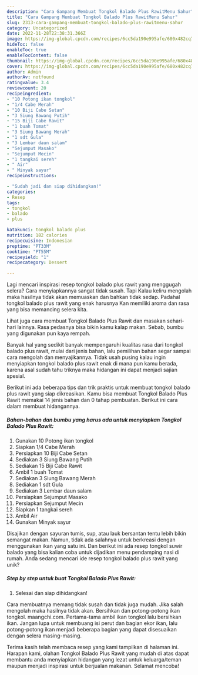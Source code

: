 ```yaml
---
description: "Cara Gampang Membuat Tongkol Balado Plus RawitMenu Sahur"
title: "Cara Gampang Membuat Tongkol Balado Plus RawitMenu Sahur"
slug: 2313-cara-gampang-membuat-tongkol-balado-plus-rawitmenu-sahur
category: Uncategorized
date: 2022-11-28T22:38:31.366Z
image: https://img-global.cpcdn.com/recipes/6cc5da190e995afe/680x482cq70/tongkol-balado-plus-rawit-foto-resep-utama.jpg
hideToc: false
enableToc: true
enableTocContent: false
thumbnail: https://img-global.cpcdn.com/recipes/6cc5da190e995afe/680x482cq70/tongkol-balado-plus-rawit-foto-resep-utama.jpg
cover: https://img-global.cpcdn.com/recipes/6cc5da190e995afe/680x482cq70/tongkol-balado-plus-rawit-foto-resep-utama.jpg
author: Admin
authorAv: notfound
ratingvalue: 3.4
reviewcount: 20
recipeingredient:
- "10 Potong ikan tongkol"
- "1/4 Cabe Merah"
- "10 Biji Cabe Setan"
- "3 Siung Bawang Putih"
- "15 Biji Cabe Rawit"
- "1 buah Tomat"
- "3 Siung Bawang Merah"
- "1 sdt Gula"
- "3 Lembar daun salam"
- "Sejumput Masako"
- "Sejumput Mecin"
- "1 tangkai sereh"
- " Air"
- " Minyak sayur"
recipeinstructions:

- "Sudah jadi dan siap dihidangkan!"
categories:
- Resep
tags:
- tongkol
- balado
- plus

katakunci: tongkol balado plus 
nutrition: 182 calories
recipecuisine: Indonesian
preptime: "PT33M"
cooktime: "PT55M"
recipeyield: "1"
recipecategory: Dessert

---
```



Lagi mencari inspirasi resep tongkol balado plus rawit yang menggugah selera? Cara menyiapkannya sangat tidak susah. Tapi Kalau keliru mengolah maka hasilnya tidak akan memuaskan dan bahkan tidak sedap. Padahal tongkol balado plus rawit yang enak harusnya Kan memiliki aroma dan rasa yang bisa memancing selera kita.


Lihat juga cara membuat Tongkol Balado Plus Rawit dan masakan sehari-hari lainnya. Rasa pedasnya bisa bikin kamu kalap makan. Sebab, bumbu yang digunakan pun kaya rempah.

Banyak hal yang sedikit banyak mempengaruhi kualitas rasa dari tongkol balado plus rawit, mulai dari jenis bahan, lalu pemilihan bahan segar sampai cara mengolah dan menyajikannya. Tidak usah pusing kalau ingin menyiapkan tongkol balado plus rawit enak di mana pun kamu berada, karena asal sudah tahu triknya maka hidangan ini dapat menjadi sajian spesial.


Berikut ini ada beberapa tips dan trik praktis untuk membuat tongkol balado plus rawit yang siap dikreasikan. Kamu bisa membuat Tongkol Balado Plus Rawit memakai 14 jenis bahan dan 0 tahap pembuatan. Berikut ini cara dalam membuat hidangannya.

<!--inarticleads1-->

##### Bahan-bahan dan bumbu yang harus ada untuk menyiapkan Tongkol Balado Plus Rawit:

1. Gunakan 10 Potong ikan tongkol
1. Siapkan 1/4 Cabe Merah
1. Persiapkan 10 Biji Cabe Setan
1. Sediakan 3 Siung Bawang Putih
1. Sediakan 15 Biji Cabe Rawit
1. Ambil 1 buah Tomat
1. Sediakan 3 Siung Bawang Merah
1. Sediakan 1 sdt Gula
1. Sediakan 3 Lembar daun salam
1. Persiapkan Sejumput Masako
1. Persiapkan Sejumput Mecin
1. Siapkan 1 tangkai sereh
1. Ambil  Air
1. Gunakan  Minyak sayur


Disajikan dengan sayuran tumis, sup, atau lauk bersantan tentu lebih bikin semangat makan. Namun, tidak ada salahnya untuk berkreasi dengan menggunakan ikan yang satu ini. Dan berikut ini ada resep tongkol suwir balado yang bisa kalian coba untuk dijadikan menu pendamping nasi di rumah. Anda sedang mencari ide resep tongkol balado plus rawit yang unik? 

<!--inarticleads2-->

##### Step by step untuk buat Tongkol Balado Plus Rawit:


1. Selesai dan siap dihidangkan!

Cara membuatnya memang tidak susah dan tidak juga mudah. Jika salah mengolah maka hasilnya tidak akan. Bersihkan dan potong-potong ikan tongkol. maangchi.com. Pertama-tama ambil ikan tongkol lalu bersihkan ikan. Jangan lupa untuk membuang isi perut dan bagian ekor ikan, lalu potong-potong ikan menjadi beberapa bagian yang dapat disesuaikan dengan selera masing-masing. 

Terima kasih telah membaca resep yang kami tampilkan di halaman ini. Harapan kami, olahan Tongkol Balado Plus Rawit yang mudah di atas dapat membantu anda menyiapkan hidangan yang lezat untuk keluarga/teman maupun menjadi inspirasi untuk berjualan makanan. Selamat mencoba!
